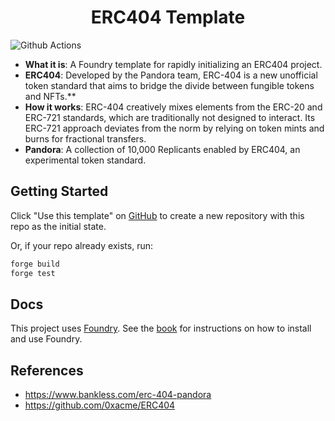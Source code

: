 # <h1 align="center"> ERC404 Template </h1>

![Github Actions](https://github.com/coolcode/ERC404/workflows/CI/badge.svg)

- **What it is**: A Foundry template for rapidly initializing an ERC404 project.
- **ERC404**: Developed by the Pandora team, ERC-404 is a new unofficial token standard that aims to bridge the divide between fungible tokens and NFTs.**
- **How it works**: ERC-404 creatively mixes elements from the ERC-20 and ERC-721 standards, which are traditionally not designed to interact. Its ERC-721 approach deviates from the norm by relying on token mints and burns for fractional transfers.
- **Pandora**: A collection of 10,000 Replicants enabled by ERC404, an experimental token standard.

## Getting Started

Click "Use this template" on [GitHub](https://github.com/coolcode/forge-template) to create a new repository with this repo as the initial state.

Or, if your repo already exists, run:

```sh
forge build
forge test
```

## Docs

This project uses [Foundry](https://getfoundry.sh). See the [book](https://book.getfoundry.sh/getting-started/installation.html) for instructions on how to install and use Foundry.

## References

- https://www.bankless.com/erc-404-pandora
- https://github.com/0xacme/ERC404
